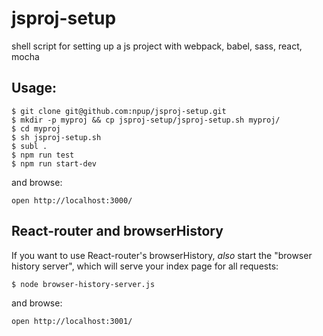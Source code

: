 # jsproj-setup

shell script for setting up a js project with webpack, babel, sass, react, mocha

## Usage:

	$ git clone git@github.com:npup/jsproj-setup.git
	$ mkdir -p myproj && cp jsproj-setup/jsproj-setup.sh myproj/
	$ cd myproj
	$ sh jsproj-setup.sh
	$ subl .
	$ npm run test
	$ npm run start-dev

and browse:

	open http://localhost:3000/

## React-router and browserHistory

If you want to use React-router's browserHistory, _also_ start the
"browser history server", which will serve your index page for all requests:

	$ node browser-history-server.js

and browse:

	open http://localhost:3001/
